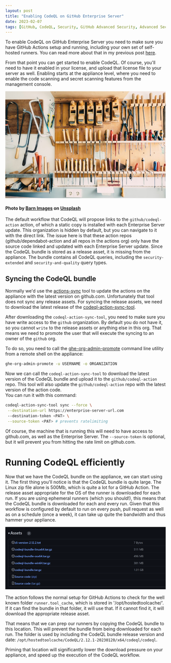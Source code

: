 ```yaml
---
layout: post
title: "Enabling CodeQL on GitHub Enterprise Server"
date: 2023-02-07
tags: [GitHub, CodeQL, Security, GitHub Advanced Security, Advanced Security, DevSecOps, GHES, GitHub Enterprise Server]
---
```


To enable CodeQL on GitHub Enterprise Server you need to make sure you have GitHub Actions setup and running, including your own set of self-hosted runners. You can read more about that in my previous post [here](/blog/2022/10/09/Enabling-GitHub-Actions-on-Enterprise-Server).    

From that point you can get started to enable CodeQL. Of course, you'll need to have it enabled in your license, and upload that license file to your server as well. Enabling starts at the appliance level, where you need to enable the code scanning and secret scanning features from the management console.

![Photo of all sort of tools hanging on a wall, like hammers, saws, etc.](/images/2023/20230207/barn-images-t5YUoHW6zRo-unsplash.jpg)
#### Photo by <a href="https://unsplash.com/@barnimages?utm_source=unsplash&utm_medium=referral&utm_content=creditCopyText">Barn Images</a> on <a href="https://unsplash.com/photos/t5YUoHW6zRo?utm_source=unsplash&utm_medium=referral&utm_content=creditCopyText">Unsplash</a>  

The default workflow that CodeQL will propose links to the `github/codeql-action` action, of which a static copy is installed with each Enterprise Server update. This organization is hidden by default, but you can navigate to it with the direct link. The issue here is that these action repos (github/dependabot-action and all repos in the actions org) only have the source code linked and updated with each Enterprise Server update. Since the CodeQL bundle is stored as a release asset, it is missing from the appliance. The bundle contains all CodeQL queries, including the `security-extended` and `security-and-quality` query types.

## Syncing the CodeQL bundle
Normally we'd use the [actions-sync](https://github.com/actions/actions-sync) tool to update the actions on the appliance with the latest version on github.com. Unfortunately that tool does not sync any release assets. For syncing the release assets, we need to download the latest release of the [codeql-action-sync-tool](https://github.com/github/codeql-action-sync-tool).

After downloading the `codeql-action-sync-tool`, you need to make sure you have write access to the `github` organization. By default you do not have it, so you cannot `write` to the release assets or anything else in this org. That means we need to promote the user that will execute the syncing to an owner of the `github` org.   

To do so, you need to call the [ghe-org-admin-promote](https://docs.github.com/en/enterprise-server@3.4/admin/configuration/configuring-your-enterprise/command-line-utilities#ghe-org-admin-promote) command line utility from a remote shell on the appliance:

```bash
ghe-org-admin-promote -u USERNAME -o ORGANIZATION
```

Now we can call the `codeql-action-sync-tool` to download the latest version of the CodeQL bundle and upload it to the `github/codeql-action` repo. This tool will also update the `github/codeql-action` repo with the latest version of the action code.  
You can run it with this command:

```bash
codeql-action-sync-tool sync --force \
 --destination-url https://enterprise-server-url.com
 --destination-token <PAT> \
 --source-token <PAT> # prevents ratelimiting
```

Of course, the machine that is running this will need to have access to github.com, as well as the Enterprise Server. The `--source-token` is optional, but it will prevent you from hitting the rate limit on github.com.  

# Running CodeQL efficiently
Now that we have the CodeQL bundle on the appliance, we can start using it. The first thing you'll notice is that the CodeQL bundle is quite large. The Linux zip file alone is 500Mb, which is quite a lot for a GitHub Action. The release asset appropriate for the OS of the runner is downloaded for each run. If you are using ephemeral runners (which you should!), this means that the CodeQL bundle is downloaded for each and every run. Given that this workflow is configured by default to run on every push, pull request as well as on a schedule (once a week), it can take up quite the bandwidth and thus hammer your appliance.  

![Screenshot showing the different sizes of the release assets, with the Linux tar file being 500Mb](/images/2023/20230207/codeql-action.png)

The action follows the normal setup for GitHub Actions to check for the well known folder `runner.tool_cache`, which is stored in '/opt/hostedtoolcache/'. If it can find the bundle in that folder, it will use that. If it cannot find it, it will download the appropriate release asset.

That means that we can prep our runners by copying the CodeQL bundle to this location. This will prevent the bundle from being downloaded for each run. The folder is used by including the CodeQL bundle release version and date: `/opt/hostedtoolcache/CodeQL/2.12.1-20230120/x64/codeql/codeql`.

Priming that location will significantly lower the download pressure on your appliance, and speed up the execution of the CodeQL workflow.  
